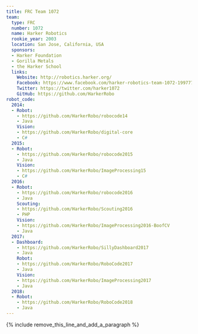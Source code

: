 ```yaml
---
title: FRC Team 1072
team:
  type: FRC
  number: 1072
  name: Harker Robotics
  rookie_year: 2003
  location: San Jose, California, USA
  sponsors:
  - Harker Foundation
  - Gorilla Metals
  - the Harker School
  links:
    Website: http://robotics.harker.org/
    Facebook: https://www.facebook.com/harker-robotics-team-1072-199777950060812
    Twitter: https://twitter.com/harker1072
    GitHub: https://github.com/HarkerRobo
robot_code:
  2014:
  - Robot:
    - https://github.com/HarkerRobo/robocode14
    - Java
    Vision:
    - https://github.com/HarkerRobo/digital-core
    - C#
  2015:
  - Robot:
    - https://github.com/HarkerRobo/robocode2015
    - Java
    Vision:
    - https://github.com/HarkerRobo/ImageProcessing15
    - C#
  2016:
  - Robot:
    - https://github.com/HarkerRobo/robocode2016
    - Java
    Scouting:
    - https://github.com/HarkerRobo/Scouting2016
    - PHP
    Vision:
    - https://github.com/HarkerRobo/ImageProcessing2016-BoofCV
    - Java
  2017:
  - Dashboard:
    - https://github.com/HarkerRobo/SillyDashboard2017
    - Java
    Robot:
    - https://github.com/HarkerRobo/RoboCode2017
    - Java
    Vision:
    - https://github.com/HarkerRobo/ImageProcessing2017
    - Java
  2018:
  - Robot:
    - https://github.com/HarkerRobo/RoboCode2018
    - Java
---
```


{% include remove_this_line_and_add_a_paragraph %}